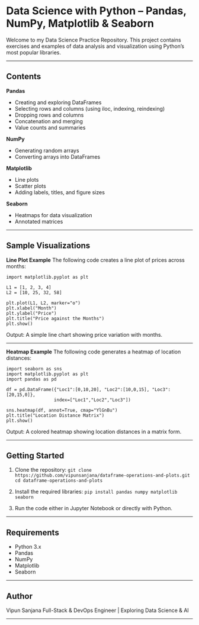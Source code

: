 
# Data Science with Python – Pandas, NumPy, Matplotlib & Seaborn

Welcome to my Data Science Practice Repository.
This project contains exercises and examples of data analysis and visualization using Python’s most popular libraries.

---

## Contents

**Pandas**

* Creating and exploring DataFrames
* Selecting rows and columns (using iloc, indexing, reindexing)
* Dropping rows and columns
* Concatenation and merging
* Value counts and summaries

**NumPy**

* Generating random arrays
* Converting arrays into DataFrames

**Matplotlib**

* Line plots
* Scatter plots
* Adding labels, titles, and figure sizes

**Seaborn**

* Heatmaps for data visualization
* Annotated matrices

---

## Sample Visualizations

**Line Plot Example**
The following code creates a line plot of prices across months:

```
import matplotlib.pyplot as plt

L1 = [1, 2, 3, 4]
L2 = [10, 25, 32, 58]

plt.plot(L1, L2, marker="o")
plt.xlabel("Month")
plt.ylabel("Price")
plt.title("Price against the Months")
plt.show()
```

Output: A simple line chart showing price variation with months.

---

**Heatmap Example**
The following code generates a heatmap of location distances:

```
import seaborn as sns
import matplotlib.pyplot as plt
import pandas as pd

df = pd.DataFrame({"Loc1":[0,10,20], "Loc2":[10,0,15], "Loc3":[20,15,0]}, 
                  index=["Loc1","Loc2","Loc3"])

sns.heatmap(df, annot=True, cmap="YlGnBu")
plt.title("Location Distance Matrix")
plt.show()
```

Output: A colored heatmap showing location distances in a matrix form.

---

## Getting Started

1. Clone the repository:
   `git clone https://github.com/vipunsanjana/dataframe-operations-and-plots.git`
   `cd dataframe-operations-and-plots`

2. Install the required libraries:
   `pip install pandas numpy matplotlib seaborn`

3. Run the code either in Jupyter Notebook or directly with Python.

---

## Requirements

* Python 3.x
* Pandas
* NumPy
* Matplotlib
* Seaborn

---

## Author

Vipun Sanjana
Full-Stack & DevOps Engineer | Exploring Data Science & AI

---
